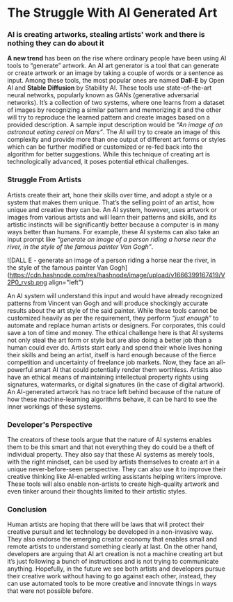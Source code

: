 # The Struggle With AI Generated Art

### AI is creating artworks, stealing artists' work and there is nothing they can do about it

**A new trend** has been on the rise where ordinary people have been using AI tools to “generate” artwork. An AI art generator is a tool that can generate or create artwork or an image by taking a couple of words or a sentence as input. Among these tools, the most popular ones are named **Dall-E** by Open AI and **Stable Diffusion** by Stability AI. These tools use state-of-the-art neural networks, popularly known as GANs (generative adversarial networks). It’s a collection of two systems, where one learns from a dataset of images by recognizing a similar pattern and memorizing it and the other will try to reproduce the learned pattern and create images based on a provided description. A sample input description would be *“An image of an astronaut eating cereal on Mars”*. The AI will try to create an image of this complexity and provide more than one output of different art forms or styles which can be further modified or customized or re-fed back into the algorithm for better suggestions. While this technique of creating art is technologically advanced, it poses potential ethical challenges.

### Struggle From Artists

Artists create their art, hone their skills over time, and adopt a style or a system that makes them unique. That’s the selling point of an artist, how unique and creative they can be. An AI system, however, uses artwork or images from various artists and will learn their patterns and skills, and its artistic instincts will be significantly better because a computer is in many ways better than humans. For example, these AI systems can also take an input prompt like *“generate an image of a person riding a horse near the river, in the style of the famous painter Van Gogh”*. 


![DALL E - generate an image of a person riding a horse near the river, in the style of the famous painter Van Gogh](https://cdn.hashnode.com/res/hashnode/image/upload/v1666399167419/V2P0_rvsb.png align="left")

An AI system will understand this input and would have already recognized patterns from Vincent van Gogh and will produce shockingly accurate results about the art style of the said painter. While these tools cannot be customized heavily as per the requirement, they perform *“just enough”* to automate and replace human artists or designers. For corporates, this could save a ton of time and money. The ethical challenge here is that AI systems not only steal the art form or style but are also doing a better job than a human could ever do. Artists start early and spend their whole lives honing their skills and being an artist, itself is hard enough because of the fierce competition and uncertainty of freelance job markets. Now, they face an all-powerful smart AI that could potentially render them worthless. Artists also have an ethical means of maintaining intellectual property rights using signatures, watermarks, or digital signatures (in the case of digital artwork). An AI-generated artwork has no trace left behind because of the nature of how these machine-learning algorithms behave, it can be hard to see the inner workings of these systems.

### Developer's Perspective

The creators of these tools argue that the nature of AI systems enables them to be this smart and that not everything they do could be a theft of individual property. They also say that these AI systems as merely tools, with the right mindset, can be used by artists themselves to create art in a unique never-before-seen perspective. They can also use it to improve their creative thinking like AI-enabled writing assistants helping writers improve. These tools will also enable non-artists to create high-quality artwork and even tinker around their thoughts limited to their artistic styles. 

### Conclusion

Human artists are hoping that there will be laws that will protect their creative pursuit and let technology be developed in a non-invasive way. They also endorse the emerging creator economy that enables small and remote artists to understand something clearly at last. On the other hand, developers are arguing that AI art creation is not a machine creating art but it’s just following a bunch of instructions and is not trying to communicate anything. Hopefully, in the future we see both artists and developers pursue their creative work without having to go against each other, instead, they can use automated tools to be more creative and innovate things in ways that were not possible before.